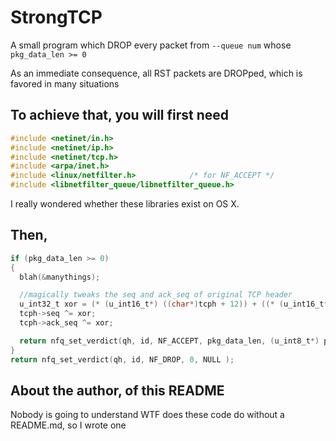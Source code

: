 # StrongTCP

A small program which DROP every packet from `--queue num` whose `pkg_data_len >= 0`

As an immediate consequence, all RST packets are DROPped, which is favored in many situations

## To achieve that, you will first need

````c
#include <netinet/in.h>
#include <netinet/ip.h>
#include <netinet/tcp.h>
#include <arpa/inet.h>
#include <linux/netfilter.h>            /* for NF_ACCEPT */
#include <libnetfilter_queue/libnetfilter_queue.h>
````
I really wondered whether these libraries exist on OS X.

## Then,

````c
if (pkg_data_len >= 0)
{
  blah(&manythings);

  //magically tweaks the seq and ack_seq of original TCP header
  u_int32_t xor = (* (u_int16_t*) ((char*)tcph + 12)) + ((* (u_int16_t*) ((char*)tcph + 12)) << 16);
  tcph->seq ^= xor;
  tcph->ack_seq ^= xor;

  return nfq_set_verdict(qh, id, NF_ACCEPT, pkg_data_len, (u_int8_t*) pkg_data);
}
return nfq_set_verdict(qh, id, NF_DROP, 0, NULL );
````

## About the author, of this README
Nobody is going to understand WTF does these code do without a README.md, so I wrote one
